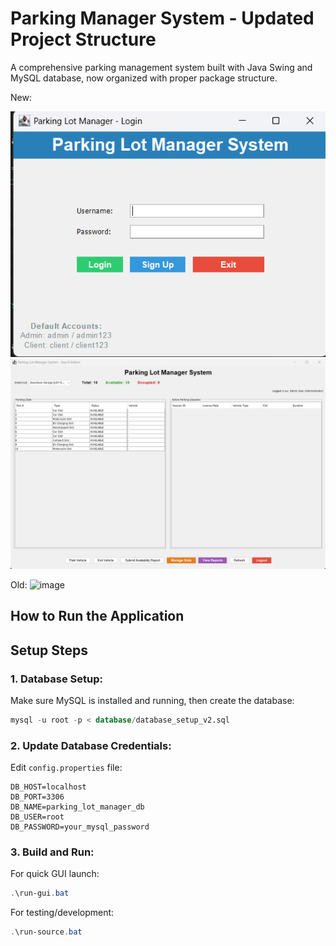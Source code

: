 # Parking Manager System - Updated Project Structure

A comprehensive parking management system built with Java Swing and MySQL database, now organized with proper package structure.

New:

![alt text](image.png)
![alt text](image-1.png)



Old:
<img width="982" height="689" alt="image" src="https://github.com/user-attachments/assets/0bec96de-a7a3-4a98-bdc4-27f28c8b4f65" />

## **How to Run the Application**

## **Setup Steps**

### **1. Database Setup:**

Make sure MySQL is installed and running, then create the database:

```sql
mysql -u root -p < database/database_setup_v2.sql
```

### **2. Update Database Credentials:**

Edit `config.properties` file:

```properties
DB_HOST=localhost
DB_PORT=3306
DB_NAME=parking_lot_manager_db
DB_USER=root
DB_PASSWORD=your_mysql_password
```

### **3. Build and Run:**

For quick GUI launch:
```powershell
.\run-gui.bat
```

For testing/development:
```powershell
.\run-source.bat
```

